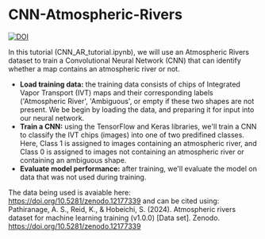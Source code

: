 # CNN-Atmospheric-Rivers
[![DOI](https://zenodo.org/badge/DOI/10.5281/zenodo.12538779.svg)](https://doi.org/10.5281/zenodo.12538779)

In this tutorial (CNN_AR_tutorial.ipynb), we will use an Atmospheric Rivers dataset to train a Convolutional Neural Network (CNN) that can identify whether a map contains an atmospheric river or not.

- **Load training data:** the training data consists of chips of Integrated Vapor Transport (IVT) maps and their corresponding labels ('Atmospheric River', 'Ambiguous', or empty if these two shapes are not present. We be begin by loading the data, and preparing it for input into our neural network.
- **Train a CNN:** using the TensorFlow and Keras libraries, we'll train a CNN to classify the IVT chips (images) into one of two predifined classes. Here, Class 1 is assigned to images containing an atmospheric river, and Class 0 is assigned to images not containing an atmospheric river or containing an ambiguous shape.
- **Evaluate model performance:** after training, we'll evaluate the model on data that was not used during training.

The data being used is avaiable here: https://doi.org/10.5281/zenodo.12177339 and can be cited using:
Pathiranage, A. S., Reid, K., & Hobeichi, S. (2024). Atmospheric rivers dataset for machine learning training (v1.0.0) [Data set]. Zenodo. https://doi.org/10.5281/zenodo.12177339
